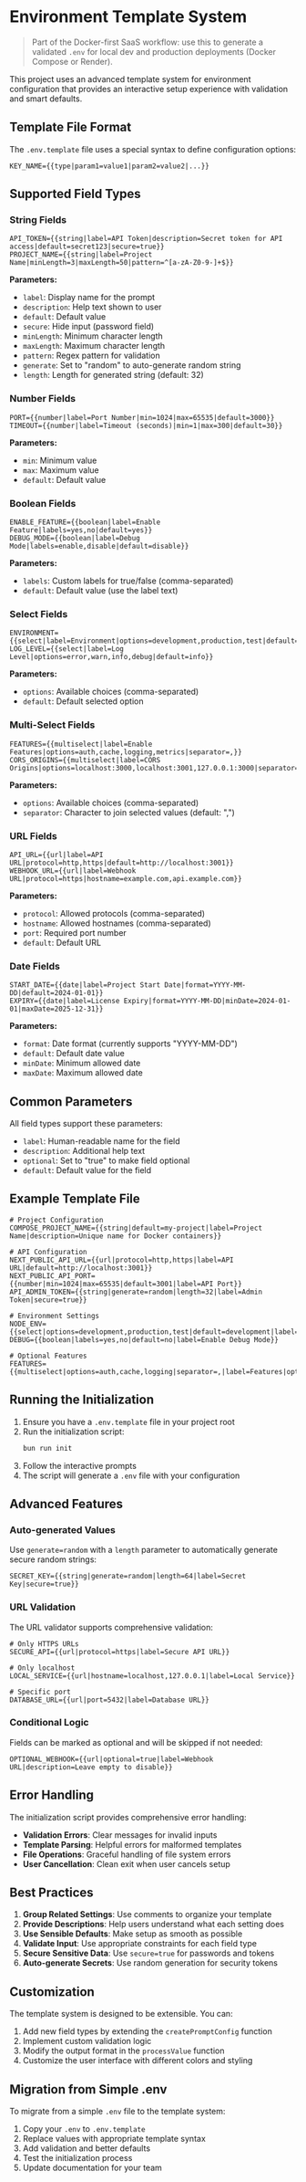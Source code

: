 # Environment Template System

> Part of the Docker-first SaaS workflow: use this to generate a validated `.env` for local dev and production deployments (Docker Compose or Render).

This project uses an advanced template system for environment configuration that provides an interactive setup experience with validation and smart defaults.

## Template File Format

The `.env.template` file uses a special syntax to define configuration options:

```
KEY_NAME={{type|param1=value1|param2=value2|...}}
```

## Supported Field Types

### String Fields
```
API_TOKEN={{string|label=API Token|description=Secret token for API access|default=secret123|secure=true}}
PROJECT_NAME={{string|label=Project Name|minLength=3|maxLength=50|pattern=^[a-zA-Z0-9-]+$}}
```

**Parameters:**
- `label`: Display name for the prompt
- `description`: Help text shown to user
- `default`: Default value
- `secure`: Hide input (password field)
- `minLength`: Minimum character length
- `maxLength`: Maximum character length
- `pattern`: Regex pattern for validation
- `generate`: Set to "random" to auto-generate random string
- `length`: Length for generated string (default: 32)

### Number Fields
```
PORT={{number|label=Port Number|min=1024|max=65535|default=3000}}
TIMEOUT={{number|label=Timeout (seconds)|min=1|max=300|default=30}}
```

**Parameters:**
- `min`: Minimum value
- `max`: Maximum value
- `default`: Default value

### Boolean Fields
```
ENABLE_FEATURE={{boolean|label=Enable Feature|labels=yes,no|default=yes}}
DEBUG_MODE={{boolean|label=Debug Mode|labels=enable,disable|default=disable}}
```

**Parameters:**
- `labels`: Custom labels for true/false (comma-separated)
- `default`: Default value (use the label text)

### Select Fields
```
ENVIRONMENT={{select|label=Environment|options=development,production,test|default=development}}
LOG_LEVEL={{select|label=Log Level|options=error,warn,info,debug|default=info}}
```

**Parameters:**
- `options`: Available choices (comma-separated)
- `default`: Default selected option

### Multi-Select Fields
```
FEATURES={{multiselect|label=Enable Features|options=auth,cache,logging,metrics|separator=,}}
CORS_ORIGINS={{multiselect|label=CORS Origins|options=localhost:3000,localhost:3001,127.0.0.1:3000|separator=,}}
```

**Parameters:**
- `options`: Available choices (comma-separated)
- `separator`: Character to join selected values (default: ",")

### URL Fields
```
API_URL={{url|label=API URL|protocol=http,https|default=http://localhost:3001}}
WEBHOOK_URL={{url|label=Webhook URL|protocol=https|hostname=example.com,api.example.com}}
```

**Parameters:**
- `protocol`: Allowed protocols (comma-separated)
- `hostname`: Allowed hostnames (comma-separated)
- `port`: Required port number
- `default`: Default URL

### Date Fields
```
START_DATE={{date|label=Project Start Date|format=YYYY-MM-DD|default=2024-01-01}}
EXPIRY={{date|label=License Expiry|format=YYYY-MM-DD|minDate=2024-01-01|maxDate=2025-12-31}}
```

**Parameters:**
- `format`: Date format (currently supports "YYYY-MM-DD")
- `default`: Default date value
- `minDate`: Minimum allowed date
- `maxDate`: Maximum allowed date

## Common Parameters

All field types support these parameters:

- `label`: Human-readable name for the field
- `description`: Additional help text
- `optional`: Set to "true" to make field optional
- `default`: Default value for the field

## Example Template File

```env
# Project Configuration
COMPOSE_PROJECT_NAME={{string|default=my-project|label=Project Name|description=Unique name for Docker containers}}

# API Configuration  
NEXT_PUBLIC_API_URL={{url|protocol=http,https|label=API URL|default=http://localhost:3001}}
NEXT_PUBLIC_API_PORT={{number|min=1024|max=65535|default=3001|label=API Port}}
API_ADMIN_TOKEN={{string|generate=random|length=32|label=Admin Token|secure=true}}

# Environment Settings
NODE_ENV={{select|options=development,production,test|default=development|label=Environment}}
DEBUG={{boolean|labels=yes,no|default=no|label=Enable Debug Mode}}

# Optional Features
FEATURES={{multiselect|options=auth,cache,logging|separator=,|label=Features|optional=true}}
```

## Running the Initialization

1. Ensure you have a `.env.template` file in your project root
2. Run the initialization script:
   ```bash
   bun run init
   ```
3. Follow the interactive prompts
4. The script will generate a `.env` file with your configuration

## Advanced Features

### Auto-generated Values
Use `generate=random` with a `length` parameter to automatically generate secure random strings:
```
SECRET_KEY={{string|generate=random|length=64|label=Secret Key|secure=true}}
```

### URL Validation
The URL validator supports comprehensive validation:
```
# Only HTTPS URLs
SECURE_API={{url|protocol=https|label=Secure API URL}}

# Only localhost
LOCAL_SERVICE={{url|hostname=localhost,127.0.0.1|label=Local Service}}

# Specific port
DATABASE_URL={{url|port=5432|label=Database URL}}
```

### Conditional Logic
Fields can be marked as optional and will be skipped if not needed:
```
OPTIONAL_WEBHOOK={{url|optional=true|label=Webhook URL|description=Leave empty to disable}}
```

## Error Handling

The initialization script provides comprehensive error handling:

- **Validation Errors**: Clear messages for invalid inputs
- **Template Parsing**: Helpful errors for malformed templates
- **File Operations**: Graceful handling of file system errors
- **User Cancellation**: Clean exit when user cancels setup

## Best Practices

1. **Group Related Settings**: Use comments to organize your template
2. **Provide Descriptions**: Help users understand what each setting does
3. **Use Sensible Defaults**: Make setup as smooth as possible
4. **Validate Input**: Use appropriate constraints for each field type
5. **Secure Sensitive Data**: Use `secure=true` for passwords and tokens
6. **Auto-generate Secrets**: Use random generation for security tokens

## Customization

The template system is designed to be extensible. You can:

1. Add new field types by extending the `createPromptConfig` function
2. Implement custom validation logic
3. Modify the output format in the `processValue` function
4. Customize the user interface with different colors and styling

## Migration from Simple .env

To migrate from a simple `.env` file to the template system:

1. Copy your `.env` to `.env.template`
2. Replace values with appropriate template syntax
3. Add validation and better defaults
4. Test the initialization process
5. Update documentation for your team
